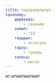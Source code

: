 ```yaml
---
title: парпрапрпрпрп
taxonomy:
    дереккөз:
        - сканави
    сынып:
        - '11'
    тақырып:
        - интеграл
    тарау:
        - туынды
    саласы:
        - матан
---
```


ит итиитмитмит